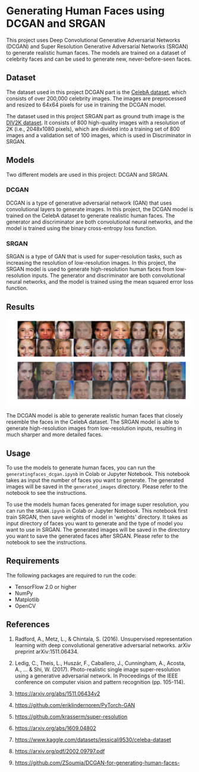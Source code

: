 # Generating Human Faces using DCGAN and SRGAN

This project uses Deep Convolutional Generative Adversarial Networks (DCGAN) and Super Resolution Generative Adversarial Networks (SRGAN) to generate realistic human faces. The models are trained on a dataset of celebrity faces and can be used to generate new, never-before-seen faces.

## Dataset

The dataset used in this project DCGAN part is the [CelebA dataset](http://mmlab.ie.cuhk.edu.hk/projects/CelebA.html), which consists of over 200,000 celebrity images. The images are preprocessed and resized to 64x64 pixels for use in training the DCGAN model.

The dataset used in this project SRGAN part as ground truth image is the [DIV2K dataset](https://data.vision.ee.ethz.ch/cvl/DIV2K/). It consists of 800 high-quality images with a resolution of 2K (i.e., 2048x1080 pixels), which are divided into a training set of 800 images and a validation set of 100 images, which is used in Discriminator in SRGAN.

## Models

Two different models are used in this project: DCGAN and SRGAN.

### DCGAN

DCGAN is a type of generative adversarial network (GAN) that uses convolutional layers to generate images. In this project, the DCGAN model is trained on the CelebA dataset to generate realistic human faces. The generator and discriminator are both convolutional neural networks, and the model is trained using the binary cross-entropy loss function.

### SRGAN

SRGAN is a type of GAN that is used for super-resolution tasks, such as increasing the resolution of low-resolution images. In this project, the SRGAN model is used to generate high-resolution human faces from low-resolution inputs. The generator and discriminator are both convolutional neural networks, and the model is trained using the mean squared error loss function.

## Results

![Generated Face](https://github.com/Merlin0513/ACV_Group12_Generating-human-faces/blob/main/Results%20images/generated%20faces.png)

The DCGAN model is able to generate realistic human faces that closely resemble the faces in the CelebA dataset. The SRGAN model is able to generate high-resolution images from low-resolution inputs, resulting in much sharper and more detailed faces.

## Usage

To use the models to generate human faces, you can run the `generatingfaces_dcgan.ipynb` in Colab or Jupyter Notebook. This notebook takes as input the number of faces you want to generate. The generated images will be saved in the `generated_images` directory. Please refer to the notebook to see the instructions.

To use the models human faces generated for image super resolution, you can run the `SRGAN.ipynb` in Colab or Jupyter Notebook. This notebook first train SRGAN, then save weights of model in 'weights' directory. It takes as input directory of faces you want to generate and the type of model you want to use in SRGAN. The generated images will be saved in the directory you want to save the generated faces after SRGAN. Please refer to the notebook to see the instructions.

## Requirements

The following packages are required to run the code:

* TensorFlow 2.0 or higher
* NumPy
* Matplotlib
* OpenCV

## References

1. Radford, A., Metz, L., & Chintala, S. (2016). Unsupervised representation learning with deep convolutional generative adversarial networks. arXiv preprint arXiv:1511.06434.

2. Ledig, C., Theis, L., Huszár, F., Caballero, J., Cunningham, A., Acosta, A., ... & Shi, W. (2017). Photo-realistic single image super-resolution using a generative adversarial network. In Proceedings of the IEEE conference on computer vision and pattern recognition (pp. 105-114).

3. https://arxiv.org/abs/1511.06434v2
4. https://github.com/eriklindernoren/PyTorch-GAN
5. https://github.com/krasserm/super-resolution
6. https://arxiv.org/abs/1609.04802
7. https://www.kaggle.com/datasets/jessicali9530/celeba-dataset
8. https://arxiv.org/pdf/2002.09797.pdf
9. https://github.com/ZSoumia/DCGAN-for-generating-human-faces-

